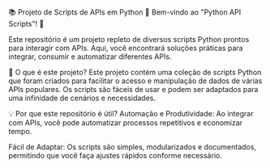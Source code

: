 📚 Projeto de Scripts de APIs em Python 🚀
Bem-vindo ao "Python API Scripts"! 🎉

Este repositório é um projeto repleto de diversos scripts Python prontos para interagir com APIs. Aqui, você encontrará soluções práticas para integrar, consumir e automatizar diferentes APIs.

🚀 O que é este projeto?
Este projeto contém uma coleção de scripts Python que foram criados para facilitar o acesso e manipulação de dados de várias APIs populares. Os scripts são fáceis de usar e podem ser adaptados para uma infinidade de cenários e necessidades.

💡 Por que este repositório é útil?
Automação e Produtividade: Ao integrar com APIs, você pode automatizar processos repetitivos e economizar tempo.

Fácil de Adaptar: Os scripts são simples, modularizados e documentados, permitindo que você faça ajustes rápidos conforme necessário.
